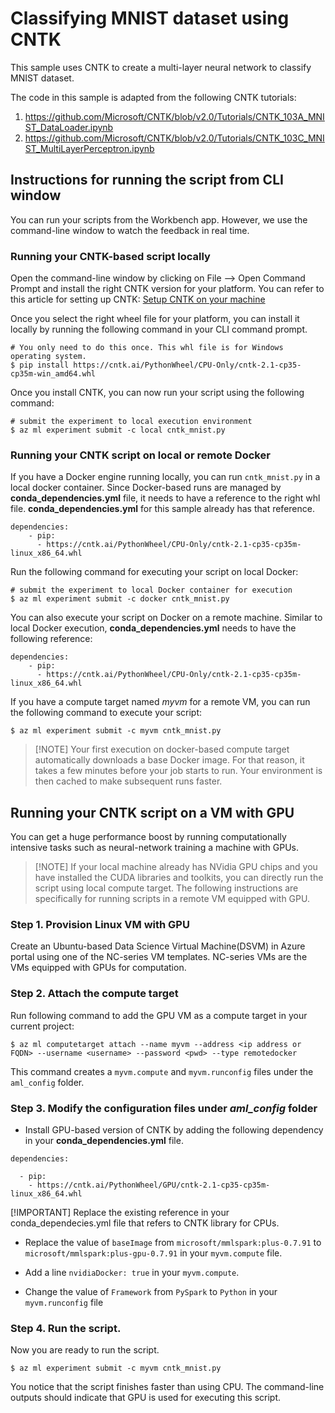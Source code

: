 # Classifying MNIST dataset using CNTK

This sample uses CNTK to create a multi-layer neural network to classify MNIST dataset.

The code in this sample is adapted from the following CNTK tutorials:
1. https://github.com/Microsoft/CNTK/blob/v2.0/Tutorials/CNTK_103A_MNIST_DataLoader.ipynb
2. https://github.com/Microsoft/CNTK/blob/v2.0/Tutorials/CNTK_103C_MNIST_MultiLayerPerceptron.ipynb


## Instructions for running the script from CLI window
You can run your scripts from the Workbench app. However, we use the command-line window to watch the feedback in real time.

### Running your CNTK-based script locally
Open the command-line window by clicking on File --> Open Command Prompt and install the right CNTK version for your platform. You can refer to this article for setting up CNTK: [Setup CNTK on your machine](https://docs.microsoft.com/en-us/cognitive-toolkit/Setup-CNTK-on-your-machine)

Once you select the right wheel file for your platform, you can install it locally by running the following command in your CLI command prompt.
```
# You only need to do this once. This whl file is for Windows operating system.
$ pip install https://cntk.ai/PythonWheel/CPU-Only/cntk-2.1-cp35-cp35m-win_amd64.whl
```

Once you install CNTK, you can now run your script using the following command: 
```
# submit the experiment to local execution environment
$ az ml experiment submit -c local cntk_mnist.py
```

### Running your CNTK script on local or remote Docker
If you have a Docker engine running locally, you can run `cntk_mnist.py` in a local docker container. Since Docker-based runs are managed by **conda_dependencies.yml** file, it needs to have a reference to the right whl file. **conda_dependencies.yml** for this sample already has that reference.
```
dependencies:
    - pip:
      - https://cntk.ai/PythonWheel/CPU-Only/cntk-2.1-cp35-cp35m-linux_x86_64.whl
```

Run the following command for executing your script on local Docker:
```
# submit the experiment to local Docker container for execution
$ az ml experiment submit -c docker cntk_mnist.py
```

You can also execute your script on Docker on a remote machine. Similar to local Docker execution, **conda_dependencies.yml** needs to have the following reference:
```
dependencies:
    - pip:
      - https://cntk.ai/PythonWheel/CPU-Only/cntk-2.1-cp35-cp35m-linux_x86_64.whl
```
If you have a compute target named _myvm_ for a remote VM, you can run the following command to execute your script:

```
$ az ml experiment submit -c myvm cntk_mnist.py
```


>[!NOTE] Your first execution on docker-based compute target automatically downloads a base Docker image. For that reason, it takes a few minutes before your job starts to run. Your environment is then cached to make subsequent runs faster. 

## Running your CNTK script on a VM with GPU
You can get a huge performance boost by running computationally intensive tasks such as neural-network training a machine with GPUs.

>[!NOTE] If your local machine already has NVidia GPU chips and you have installed the CUDA libraries and toolkits, you can directly run the script using local compute target. The following instructions are specifically for running scripts in a remote VM equipped with GPU.

### Step 1. Provision Linux VM with GPU
Create an Ubuntu-based Data Science Virtual Machine(DSVM) in Azure portal using one of the NC-series VM templates. NC-series VMs are the VMs equipped with GPUs for computation.

### Step 2. Attach the compute target
Run following command to add the GPU VM as a compute target in your current project:
```
$ az ml computetarget attach --name myvm --address <ip address or FQDN> --username <username> --password <pwd> --type remotedocker
```
This command creates a `myvm.compute` and `myvm.runconfig` files under the `aml_config` folder.

### Step 3. Modify the configuration files under _aml_config_ folder
- Install GPU-based version of CNTK by adding the following dependency in your **conda_dependencies.yml** file.
```
dependencies:

  - pip:
    - https://cntk.ai/PythonWheel/GPU/cntk-2.1-cp35-cp35m-linux_x86_64.whl
```
[!IMPORTANT] Replace the existing reference in your conda_dependecies.yml file that refers to CNTK library for CPUs.

- Replace the value of `baseImage` from `microsoft/mmlspark:plus-0.7.91` to  `microsoft/mmlspark:plus-gpu-0.7.91` in your `myvm.compute` file. 

- Add a line `nvidiaDocker: true` in your `myvm.compute`.

- Change the value of `Framework` from `PySpark` to `Python` in your `myvm.runconfig` file


### Step 4. Run the script.
Now you are ready to run the script.
```
$ az ml experiment submit -c myvm cntk_mnist.py
```
You notice that the script finishes faster than using CPU. The command-line outputs should indicate that GPU is used for executing this script.
